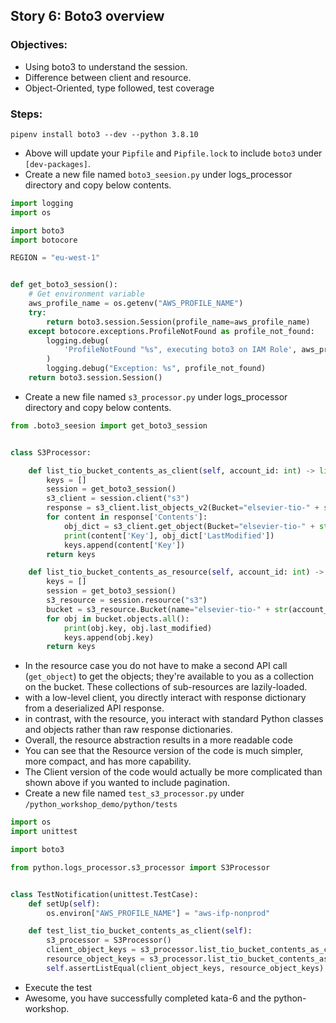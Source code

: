 
## Story 6: Boto3 overview  

### Objectives:
- Using boto3 to understand the session.
- Difference between client and resource.
- Object-Oriented, type followed, test coverage

### Steps:
```shell
pipenv install boto3 --dev --python 3.8.10
```
- Above will update your `Pipfile` and `Pipfile.lock` to include `boto3` under `[dev-packages]`.
- Create a new file named `boto3_seesion.py` under logs_processor directory and copy below contents.
```python
import logging
import os

import boto3
import botocore

REGION = "eu-west-1"


def get_boto3_session():
    # Get environment variable
    aws_profile_name = os.getenv("AWS_PROFILE_NAME")
    try:
        return boto3.session.Session(profile_name=aws_profile_name)
    except botocore.exceptions.ProfileNotFound as profile_not_found:
        logging.debug(
            'ProfileNotFound "%s", executing boto3 on IAM Role', aws_profile_name
        )
        logging.debug("Exception: %s", profile_not_found)
    return boto3.session.Session()
```
- Create a new file named `s3_processor.py` under logs_processor directory and copy below contents.
```python
from .boto3_seesion import get_boto3_session


class S3Processor:

    def list_tio_bucket_contents_as_client(self, account_id: int) -> list:
        keys = []
        session = get_boto3_session()
        s3_client = session.client("s3")
        response = s3_client.list_objects_v2(Bucket="elsevier-tio-" + str(account_id))
        for content in response['Contents']:
            obj_dict = s3_client.get_object(Bucket="elsevier-tio-" + str(account_id), Key=content['Key'])
            print(content['Key'], obj_dict['LastModified'])
            keys.append(content['Key'])
        return keys

    def list_tio_bucket_contents_as_resource(self, account_id: int) -> list:
        keys = []
        session = get_boto3_session()
        s3_resource = session.resource("s3")
        bucket = s3_resource.Bucket(name="elsevier-tio-" + str(account_id))
        for obj in bucket.objects.all():
            print(obj.key, obj.last_modified)
            keys.append(obj.key)
        return keys
```
- In the resource case you do not have to make a second API call (`get_object`) to get the objects; they're available to you as a collection on the bucket. These collections of sub-resources are lazily-loaded.
- with a low-level client, you directly interact with response dictionary from a deserialized API response.
- in contrast, with the resource, you interact with standard Python classes and objects rather than raw response dictionaries.
- Overall, the resource abstraction results in a more readable code
- You can see that the Resource version of the code is much simpler, more compact, and has more capability.
- The Client version of the code would actually be more complicated than shown above if you wanted to include pagination.
- Create a new file named `test_s3_processor.py` under `/python_workshop_demo/python/tests`
```python
import os
import unittest

import boto3

from python.logs_processor.s3_processor import S3Processor


class TestNotification(unittest.TestCase):
    def setUp(self):
        os.environ["AWS_PROFILE_NAME"] = "aws-ifp-nonprod"

    def test_list_tio_bucket_contents_as_client(self):
        s3_processor = S3Processor()
        client_object_keys = s3_processor.list_tio_bucket_contents_as_client(account_id=596362325115)
        resource_object_keys = s3_processor.list_tio_bucket_contents_as_resource(account_id=596362325115)
        self.assertListEqual(client_object_keys, resource_object_keys)
```
- Execute the test
- Awesome, you have successfully completed kata-6 and the python-workshop.